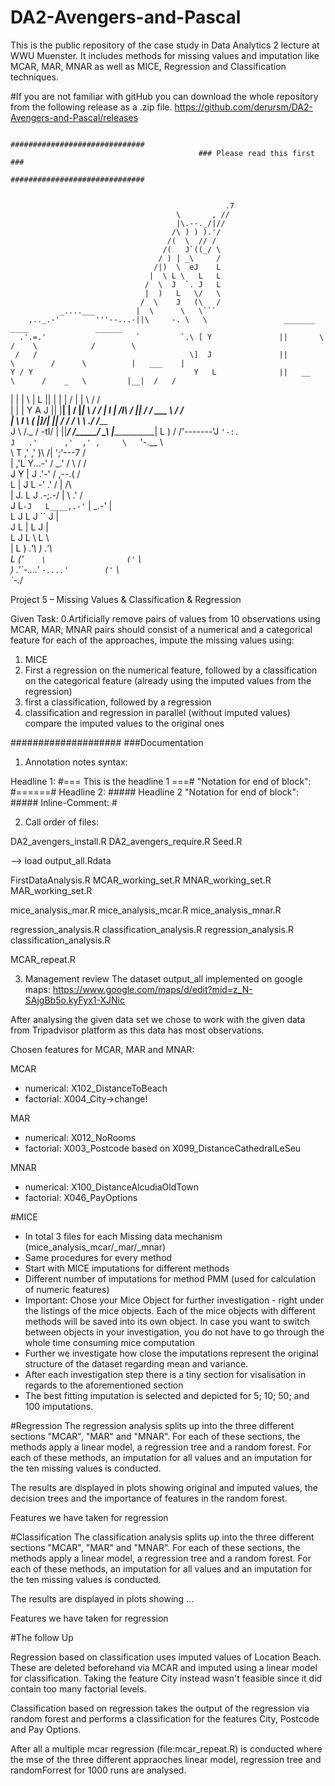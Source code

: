 # DA2-Avengers-and-Pascal
This is the public repository of the case study in Data Analytics 2 lecture at WWU Muenster. It includes methods for missing values and imputation like MCAR, MAR, MNAR as well as MICE, Regression and Classification techniques.  
                                              
#If you are not familiar with gitHub you can download the whole repository from the following release as a .zip file. 
https://github.com/derursm/DA2-Avengers-and-Pascal/releases
                                              
                                              
                                              
                                              ##############################
                                              ### Please read this first ###
                                              ##############################


                                                    .7                           
                                         \       , //                   
                                         |\.--._/|//                  
                                        /\ ) ) ).'/                    
                                       /(  \  // /                    
                                      /(   J`((_/ \                  
                                     / ) | _\     /                 
                                    /|)  \  eJ    L                          
                                   |  \ L \   L   L                 
                                  /  \  J  `. J   L                      
                                  |  )   L   \/   \                  
                                 /  \    J   (\   /               
               _....___         |  \      \   \```            
        ,.._.-'        '''--...-||\     -. \   \                 _______             ____               ______
      .'.=.'                    `         `.\ [ Y               ||       \          /    \            /        \    
     /   /                                  \]  J               ||        \        /      \          |   ___    |    
    Y / Y                                    Y   L              ||   __    \      /    _   \         |__|  /   /    
  | | |          \                         |   L                ||  |  |    |    /    | |   \             /   /     
  | | |           Y                        A  J                 ||  |__|    |   /     |_|    \           /   /
  |   I           |                       /I\ /                 ||         /   /      ___     \         /   /     
  |    \          I             \        ( |]/|                 ||        /   /     /    \     \     _./   /______       
  J     \         /._           /        -tI/ |                 ||_______/   /_____/      \_____\   |_____________|
  L     )       /   /'-------'J           `'-:.                         
  J   .'      ,'  ,' ,     \   `'-.__          \                  
     \ T      ,'  ,'   )\    /|        ';'---7   /                      
      \|    ,'L  Y...-' / _.' /         \   /   /   
       J   Y  |  J    .'-'   /         ,--.(   /     
        L  |  J   L -'     .'         /  |    /\    
        |  J.  L  J     .-;.-/       |    \ .' /    
        J   L`-J   L____,.-'`        |  _.-'   |    
         L  J   L  J                  ``  J    |     
         J   L  |   L                     J    |     
          L  J  L    \                    L    \      
          |   L  ) _.'\                    ) _.'\     
          L    \('`    \                  ('`    \      
           ) _.'\`-....'                   `-....'       
          ('`    \      
           `-.___/  



Project 5 – Missing Values & Classification & Regression


Given Task:
0.Artificially remove pairs of values from 10 observations using MCAR, MAR, MNAR pairs should consist of a numerical and a categorical feature for each of the approaches, impute the missing values using:
1. MICE
2. First a regression on the numerical feature, followed by a classification on the categorical feature (already using the imputed values from the regression)
3. first a classification, followed by a regression
4. classification and regression in parallel (without imputed values)
compare the imputed values to the original ones


####################
###Documentation


1. Annotation notes syntax: 

Headline 1: #=== This is the headline 1 ===#   "Notation for end of block":  #======#
Headline 2: ##### Headline 2        "Notation for end of block":  #####
Inline-Comment: # 



2. Call order of files:

DA2_avengers_install.R 
DA2_avengers_require.R 
Seed.R

--> load output_all.Rdata

FirstDataAnalysis.R
MCAR_working_set.R
MNAR_working_set.R
MAR_working_set.R

mice_analysis_mar.R
mice_analysis_mcar.R
mice_analysis_mnar.R

regression_analysis.R
classification_analysis.R
regression_analysis.R
classification_analysis.R

MCAR_repeat.R


3. Management review 
The dataset output_all implemented on google maps: https://www.google.com/maps/d/edit?mid=z_N-SAjgBb5o.kyFyx1-XJNic

After analysing the given data set we chose to work with the given data from Tripadvisor platform as this data has most observations.

Chosen features for MCAR, MAR and MNAR:

MCAR 
  - numerical: X102_DistanceToBeach
  - factorial: X004_City->change!

MAR
  - numerical: X012_NoRooms
  - factorial: X003_Postcode
  based on X099_DistanceCathedralLeSeu

MNAR
  - numerical: X100_DistanceAlcudiaOldTown
  - factorial: X046_PayOptions


#MICE
  - In total 3 files for each Missing data mechanism (mice_analysis_mcar/_mar/_mnar)
  - Same procedures for every method
  - Start with MICE imputations for different methods
  - Different number of imputations for method PMM (used for calculation of numeric features)
  - Important: Chose your Mice Object for further investigation - right under the listings of the mice objects. Each of the mice objects
    with different methods will be saved into its own object. In case you want to switch between objects in your investigation, you do
    not have to go through the whole time consuming mice computation
  - Further we investigate how close the imputations represent the original structure of the dataset regarding mean and variance.
  - After each investigation step there is a tiny section for visalisation in regards to the aforementioned section
  - The best fitting imputation is selected and depicted for 5; 10; 50; and 100 imputations.

#Regression 
The regression analysis splits up into the three different sections "MCAR", "MAR" and "MNAR". 
For each of these sections, the methods apply a linear model, a regression tree and a random forest.
For each of these methods, an imputation for all values and an imputation for the ten missing values is conducted.

The results are displayed in plots showing original and imputed values, the decision trees and the importance of features in the random forest.

Features we have taken for regression

#Classification 
The classification analysis splits up into the three different sections "MCAR", "MAR" and "MNAR". 
For each of these sections, the methods apply a linear model, a regression tree and a random forest.
For each of these methods, an imputation for all values and an imputation for the ten missing values is conducted.

The results are displayed in plots showing ... 

Features we have taken for regression


#The follow Up 

Regression based on classification uses imputed values of Location Beach. These are deleted beforehand via MCAR and imputed using a linear model for classification.
Taking the feature City instead wasn't feasible since it did contain too many factorial levels.

Classification based on regression takes the output of the regression via random forest and performs a classification for the features City, Postcode and Pay Options.

After all a multiple mcar regression (file:mcar_repeat.R) is  conducted where the mse of the three different appraoches linear model, regression tree and randomForrest for 1000 runs are analysed.

